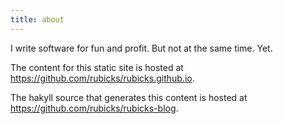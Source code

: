 ```yaml
---
title: about
---
```

I write software for fun and profit. But not at the same time. Yet.


The content for this static site is hosted at
<https://github.com/rubicks/rubicks.github.io>.

The hakyll source that generates this content is hosted at
<https://github.com/rubicks/rubicks-blog>.
